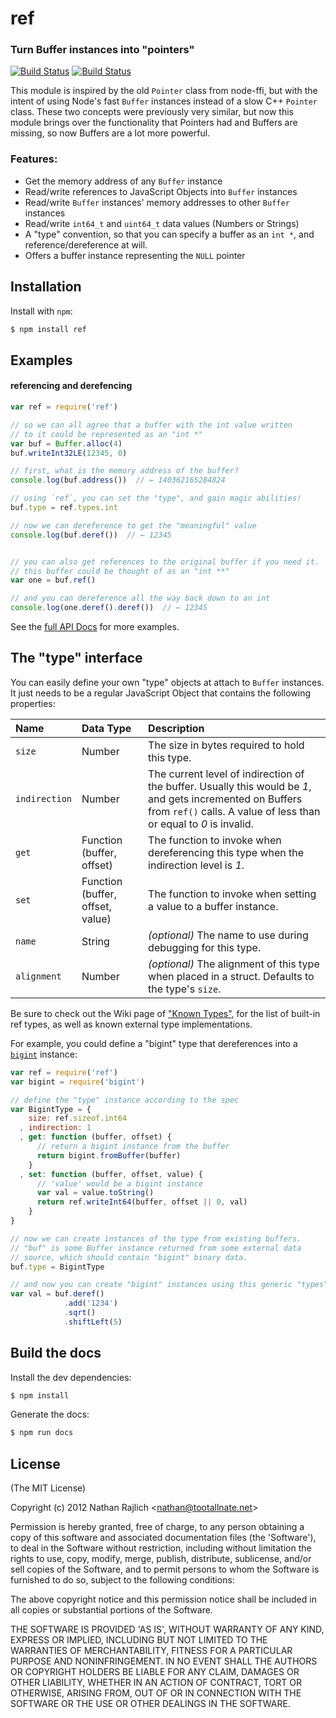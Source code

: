 ref
===
### Turn Buffer instances into "pointers"
[![Build Status](https://secure.travis-ci.org/TooTallNate/ref.svg)](https://travis-ci.org/TooTallNate/ref)
[![Build Status](https://ci.appveyor.com/api/projects/status/n8mswogp2im4uot8?svg=true)](https://ci.appveyor.com/project/TooTallNate/ref)


This module is inspired by the old `Pointer` class from node-ffi, but with the
intent of using Node's fast `Buffer` instances instead of a slow C++ `Pointer`
class. These two concepts were previously very similar, but now this module
brings over the functionality that Pointers had and Buffers are missing, so
now Buffers are a lot more powerful.

### Features:

 * Get the memory address of any `Buffer` instance
 * Read/write references to JavaScript Objects into `Buffer` instances
 * Read/write `Buffer` instances' memory addresses to other `Buffer` instances
 * Read/write `int64_t` and `uint64_t` data values (Numbers or Strings)
 * A "type" convention, so that you can specify a buffer as an `int *`,
   and reference/dereference at will.
 * Offers a buffer instance representing the `NULL` pointer


Installation
------------

Install with `npm`:

``` bash
$ npm install ref
```


Examples
--------

#### referencing and derefencing

``` js
var ref = require('ref')

// so we can all agree that a buffer with the int value written
// to it could be represented as an "int *"
var buf = Buffer.alloc(4)
buf.writeInt32LE(12345, 0)

// first, what is the memory address of the buffer?
console.log(buf.address())  // ← 140362165284824

// using `ref`, you can set the "type", and gain magic abilities!
buf.type = ref.types.int

// now we can dereference to get the "meaningful" value
console.log(buf.deref())  // ← 12345


// you can also get references to the original buffer if you need it.
// this buffer could be thought of as an "int **"
var one = buf.ref()

// and you can dereference all the way back down to an int
console.log(one.deref().deref())  // ← 12345
```

See the [full API Docs][docs] for more examples.


The "type" interface
--------------------

You can easily define your own "type" objects at attach to `Buffer` instances.
It just needs to be a regular JavaScript Object that contains the following
properties:

| **Name**      | **Data Type**                    | **Description**
|:--------------|:---------------------------------|:----------------------------------
| `size`        | Number                           | The size in bytes required to hold this type.
| `indirection` | Number                           | The current level of indirection of the buffer. Usually this would be _1_, and gets incremented on Buffers from `ref()` calls. A value of less than or equal to _0_ is invalid.
| `get`         | Function (buffer, offset)        | The function to invoke when dereferencing this type when the indirection level is _1_.
| `set`         | Function (buffer, offset, value) | The function to invoke when setting a value to a buffer instance.
| `name`        | String                           | _(optional)_ The name to use during debugging for this type.
| `alignment`   | Number                           | _(optional)_ The alignment of this type when placed in a struct. Defaults to the type's `size`.

Be sure to check out the Wiki page of ["Known
Types"](https://github.com/TooTallNate/ref/wiki/Known-%22types%22), for the list
of built-in ref types, as well as known external type implementations.

For example, you could define a "bigint" type that dereferences into a
[`bigint`](https://github.com/substack/node-bigint) instance:

``` js
var ref = require('ref')
var bigint = require('bigint')

// define the "type" instance according to the spec
var BigintType = {
    size: ref.sizeof.int64
  , indirection: 1
  , get: function (buffer, offset) {
      // return a bigint instance from the buffer
      return bigint.fromBuffer(buffer)
    }
  , set: function (buffer, offset, value) {
      // 'value' would be a bigint instance
      var val = value.toString()
      return ref.writeInt64(buffer, offset || 0, val)
    }
}

// now we can create instances of the type from existing buffers.
// "buf" is some Buffer instance returned from some external data
// source, which should contain "bigint" binary data.
buf.type = BigintType

// and now you can create "bigint" instances using this generic "types" API
var val = buf.deref()
            .add('1234')
            .sqrt()
            .shiftLeft(5)
```

Build the docs
--------------

Install the dev dependencies:

``` bash
$ npm install
```

Generate the docs:

``` bash
$ npm run docs
```


License
-------

(The MIT License)

Copyright (c) 2012 Nathan Rajlich &lt;nathan@tootallnate.net&gt;

Permission is hereby granted, free of charge, to any person obtaining
a copy of this software and associated documentation files (the
'Software'), to deal in the Software without restriction, including
without limitation the rights to use, copy, modify, merge, publish,
distribute, sublicense, and/or sell copies of the Software, and to
permit persons to whom the Software is furnished to do so, subject to
the following conditions:

The above copyright notice and this permission notice shall be
included in all copies or substantial portions of the Software.

THE SOFTWARE IS PROVIDED 'AS IS', WITHOUT WARRANTY OF ANY KIND,
EXPRESS OR IMPLIED, INCLUDING BUT NOT LIMITED TO THE WARRANTIES OF
MERCHANTABILITY, FITNESS FOR A PARTICULAR PURPOSE AND NONINFRINGEMENT.
IN NO EVENT SHALL THE AUTHORS OR COPYRIGHT HOLDERS BE LIABLE FOR ANY
CLAIM, DAMAGES OR OTHER LIABILITY, WHETHER IN AN ACTION OF CONTRACT,
TORT OR OTHERWISE, ARISING FROM, OUT OF OR IN CONNECTION WITH THE
SOFTWARE OR THE USE OR OTHER DEALINGS IN THE SOFTWARE.

[docs]: http://tootallnate.github.com/ref
